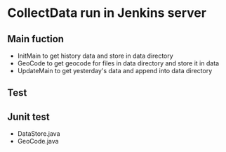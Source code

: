 CollectData run in Jenkins server
===================================

Main fuction
---------
- InitMain to get history data and store in data directory
- GeoCode to get geocode for files in data directory and store it in data
- UpdateMain to get yesterday's data and append into data directory

Test
-----
Junit test
---------
- DataStore.java
- GeoCode.java
